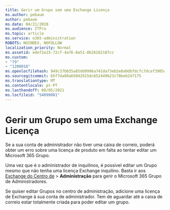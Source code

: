```yaml
---
title: Gerir um Grupo sem uma Exchange Licença
ms.author: pebaum
author: pebaum
ms.date: 04/21/2020
ms.audience: ITPro
ms.topic: article
ms.service: o365-administration
ROBOTS: NOINDEX, NOFOLLOW
localization_priority: Normal
ms.assetid: edef2e23-72cf-4a76-8a51-0b26182187cc
ms.custom:
- "79"
- "1200018"
ms.openlocfilehash: 949c37b035a85dd9996a741da73eb2e8a0dbfdcfc7dcef3905aa78e5759404e9
ms.sourcegitcommit: b5f7da89a650d2915dc652449623c78be6247175
ms.translationtype: MT
ms.contentlocale: pt-PT
ms.lasthandoff: 08/05/2021
ms.locfileid: "54099081"
---
```

# <a name="manage-a-group-without-an-exchange-license"></a>Gerir um Grupo sem uma Exchange Licença

Se a sua conta de administrador não tiver uma caixa de correio, poderá obter um erro sobre uma licença de produto em falta ao tentar editar um Microsoft 365 Grupo.
  
Uma vez que é o administrador de inquilinos, é possível editar um Grupo mesmo que não tenha uma licença Exchange inquilino. Basta ir aos [Exchange do Centro de](https://outlook.office365.com/ecp.aspx) \> **Administração** para gerir o Microsoft 365 Grupo de Administradores.
  
Se quiser editar Grupos no centro de administração, adicione uma licença de Exchange à sua conta de administrador. Tem de aguardar até a caixa de correio estar totalmente criada para poder editar um grupo.
  